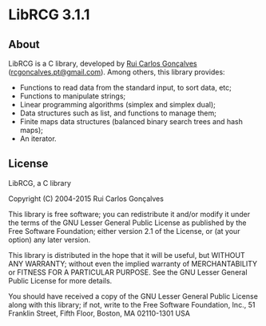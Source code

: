 # LibRCG 3.1.1

## About
LibRCG is a C library, developed by [Rui Carlos Gonçalves](https://rcgoncalves.pt/) (rcgoncalves.pt@gmail.com).
Among others, this library provides:
* Functions to read data from the standard input, to sort data, etc;
* Functions to manipulate strings;
* Linear programming algorithms (simplex and simplex dual);
* Data structures such as list, and functions to manage them;
* Finite maps data structures (balanced binary search trees and hash maps);
* An iterator.

## License
LibRCG, a C library

Copyright (C) 2004-2015 Rui Carlos Gonçalves

This library is free software; you can redistribute it and/or modify it under the terms of the GNU Lesser General Public License as published by the Free Software Foundation; either version 2.1 of the License, or (at your option) any later version.

This library is distributed in the hope that it will be useful, but WITHOUT ANY WARRANTY; without even the implied warranty of MERCHANTABILITY or FITNESS FOR A PARTICULAR PURPOSE.
See the GNU Lesser General Public License for more details.

You should have received a copy of the GNU Lesser General Public License along with this library; if not, write to the Free Software Foundation, Inc., 51 Franklin Street, Fifth Floor, Boston, MA 02110-1301 USA
